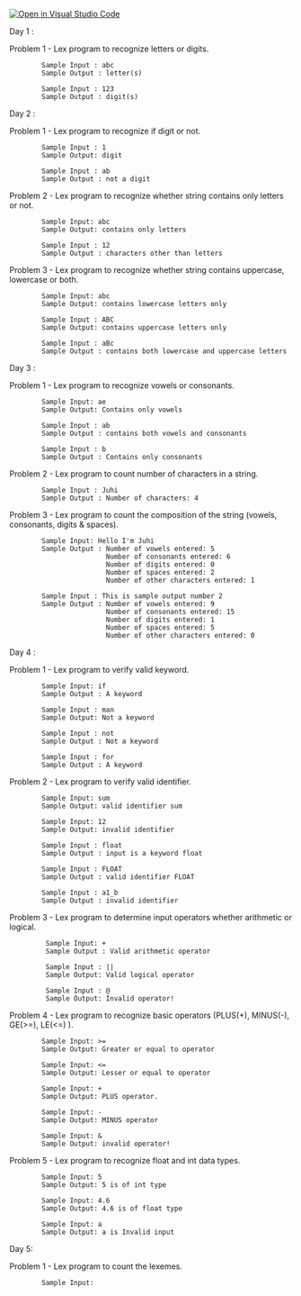 [![Open in Visual Studio Code](https://classroom.github.com/assets/open-in-vscode-f059dc9a6f8d3a56e377f745f24479a46679e63a5d9fe6f495e02850cd0d8118.svg)](https://classroom.github.com/online_ide?assignment_repo_id=5577798&assignment_repo_type=AssignmentRepo)

Day 1 :

Problem 1 - Lex program to recognize letters or digits.

            Sample Input : abc      
            Sample Output : letter(s)
                            
            Sample Input : 123
            Sample Output : digit(s)
                            
Day 2 :

Problem 1 - Lex program to recognize if digit or not.

            Sample Input : 1               
            Sample Output: digit
                           
            Sample Input : ab
            Sample Output : not a digit
            
Problem 2 - Lex program to recognize whether string contains only letters or not.

            Sample Input: abc
            Sample Output: contains only letters
            
            Sample Input : 12
            Sample Output : characters other than letters
                           
Problem 3 - Lex program to recognize whether string contains uppercase, lowercase or both.

            Sample Input: abc
            Sample Output: contains lowercase letters only
            
            Sample Input : ABC
            Sample Output: contains uppercase letters only
            
            Sample Input : aBc
            Sample Output : contains both lowercase and uppercase letters
                           
Day 3 :

Problem 1 - Lex program to recognize vowels or consonants.

            Sample Input: ae
            Sample Output: Contains only vowels
            
            Sample Input : ab
            Sample Output : contains both vowels and consonants
            
            Sample Input : b
            Sample Output : Contains only consonants
            
Problem 2 - Lex program to count number of characters in a string.

            Sample Input : Juhi
            Sample Output : Number of characters: 4
            
Problem 3 - Lex program to count the composition of the string (vowels, consonants, digits & spaces).

            Sample Input: Hello I'm Juhi
            Sample Output : Number of vowels entered: 5
                            Number of consonants entered: 6
                            Number of digits entered: 0
                            Number of spaces entered: 2
                            Number of other characters entered: 1
                            
            Sample Input : This is sample output number 2
            Sample Output : Number of vowels entered: 9
                            Number of consonants entered: 15
                            Number of digits entered: 1
                            Number of spaces entered: 5
                            Number of other characters entered: 0
                           
Day 4 :

Problem 1 - Lex program to verify valid keyword.

            Sample Input: if
            Sample Output : A keyword

            Sample Input : man
            Sample Output: Not a keyword

            Sample Input : not
            Sample Output : Not a keyword

            Sample Input : for
            Sample Output : A keyword
                           
Problem 2 - Lex program to verify valid identifier.

            Sample Input: sum
            Sample Output: valid identifier sum

            Sample Input: 12
            Sample Output: invalid identifier
           
            Sample Input : float
            Sample Output : input is a keyword float
            
            Sample Input : FLOAT
            Sample Output : valid identifier FLOAT
        
            Sample Input : a1_b
            Sample Output : invalid identifier
                           
 Problem 3 - Lex program to determine input operators whether arithmetic or logical.
 
             Sample Input: +
             Sample Output : Valid arithmetic operator

             Sample Input : ||
             Sample Output: Valid logical operator

             Sample Input : @
             Sample Output: Invalid operator!

Problem 4 - Lex program to recognize basic operators (PLUS(+), MINUS(-), GE(>=), LE(<=) ).

            Sample Input: >=
            Sample Output: Greater or equal to operator

            Sample Input: <=
            Sample Output: Lesser or equal to operator

            Sample Input: +
            Sample Output: PLUS operator.

            Sample Input: -
            Sample Output: MINUS operator

            Sample Input: &
            Sample Output: invalid operator!

Problem 5 - Lex program to recognize float and int data types.

            Sample Input: 5
            Sample Output: 5 is of int type

            Sample Input: 4.6
            Sample Output: 4.6 is of float type

            Sample Input: a
            Sample Output: a is Invalid input
            
Day 5:

Problem 1 - Lex program to count the lexemes.

            Sample Input: 
